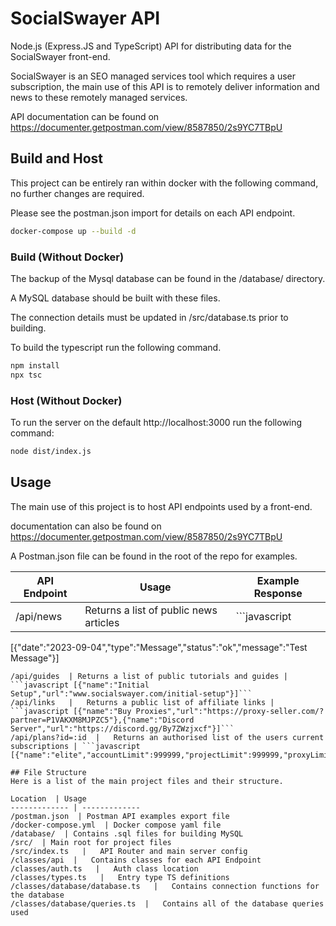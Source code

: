 # SocialSwayer API
Node.js (Express.JS and TypeScript) API for distributing data for the SocialSwayer front-end.

SocialSwayer is an SEO managed services tool which requires a user subscription, the main use of this API is to remotely deliver information and news to these remotely managed services.  

API documentation can be found on https://documenter.getpostman.com/view/8587850/2s9YC7TBpU

## Build and Host
This project can be entirely ran within docker with the following command, no further changes are required.

Please see the postman.json import for details on each API endpoint.

```bash
docker-compose up --build -d
```

### Build (Without Docker)
The backup of the Mysql database can be found in the /database/ directory. 

A MySQL database should be built with these files. 

The connection details must be updated in /src/database.ts prior to building. 

To build the typescript run the following command.

```bash
npm install
npx tsc
```

### Host (Without Docker)
To run the server on the default http://localhost:3000 run the following command:

```bash
node dist/index.js
```

## Usage
The main use of this project is to host API endpoints used by a front-end.

documentation can also be found on https://documenter.getpostman.com/view/8587850/2s9YC7TBpU

A Postman.json file can be found in the root of the repo for examples.

API Endpoint  | Usage         | Example Response
------------- | ------------- | -------------
/api/news | Returns a list of public news articles | ```javascript 
[{"date":"2023-09-04","type":"Message","status":"ok","message":"Test Message"}]
```
/api/guides  | Returns a list of public tutorials and guides | ```javascript [{"name":"Initial Setup","url":"www.socialswayer.com/initial-setup"}]```
/api/links   |   Returns a public list of affiliate links | ```javascript [{"name":"Buy Proxies","url":"https://proxy-seller.com/?partner=P1VAKXM8MJPZC5"},{"name":"Discord Server","url":"https://discord.gg/By7ZWzjxcf"}]```
/api/plans?id=:id  |   Returns an authorised list of the users current subscriptions | ```javascript [{"name":"elite","accountLimit":999999,"projectLimit":999999,"proxyLimit":50,"slaveLimit":200}]```

## File Structure
Here is a list of the main project files and their structure. 

Location  | Usage
------------- | -------------
/postman.json  | Postman API examples export file
/docker-compose.yml  | Docker compose yaml file
/database/  | Contains .sql files for building MySQL
/src/  | Main root for project files
/src/index.ts   |   API Router and main server config
/classes/api  |   Contains classes for each API Endpoint
/classes/auth.ts   |   Auth class location
/classes/types.ts   |   Entry type TS definitions
/classes/database/database.ts   |   Contains connection functions for the database
/classes/database/queries.ts  |   Contains all of the database queries used
